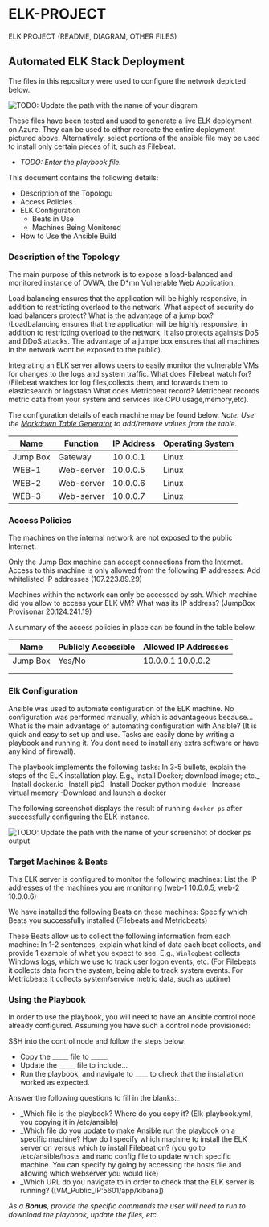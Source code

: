 # ELK-PROJECT
ELK PROJECT (README, DIAGRAM, OTHER FILES)
## Automated ELK Stack Deployment

The files in this repository were used to configure the network depicted below.

![TODO: Update the path with the name of your diagram](Images/diagram_filename.png)

These files have been tested and used to generate a live ELK deployment on Azure. They can be used to either recreate the entire deployment pictured above. Alternatively, select portions of the ansible file may be used to install only certain pieces of it, such as Filebeat.

  - _TODO: Enter the playbook file._

This document contains the following details:
- Description of the Topologu
- Access Policies
- ELK Configuration
  - Beats in Use
  - Machines Being Monitored
- How to Use the Ansible Build


### Description of the Topology

The main purpose of this network is to expose a load-balanced and monitored instance of DVWA, the D*mn Vulnerable Web Application.

Load balancing ensures that the application will be highly responsive, in addition to restricting overlaod to the network.
What aspect of security do load balancers protect? What is the advantage of a jump box? (Loadbalancing ensures that the application will be highly responsive, in addition to restricting overload to the network. It also protects againsts DoS and DDoS attacks. The advantage of a jumpe box ensures that all machines in the network wont be exposed to the public).

Integrating an ELK server allows users to easily monitor the vulnerable VMs for changes to the logs and system traffic.
What does Filebeat watch for? (Filebeat watches for log files,collects them, and forwards them to elasticsearch or logstash
What does Metricbeat record? Metricbeat records metric data from your system and services like CPU usage,memory,etc).

The configuration details of each machine may be found below.
_Note: Use the [Markdown Table Generator](http://www.tablesgenerator.com/markdown_tables) to add/remove values from the table_.

| Name     | Function | IP Address | Operating System |
|----------|----------|------------|------------------|
| Jump Box | Gateway  | 10.0.0.1   | Linux            |
| WEB-1    |Web-server| 10.0.0.5   | Linux            |
| WEB-2    |Web-server| 10.0.0.6   | Linux            |
| WEB-3    |Web-server| 10.0.0.7   | Linux            |

### Access Policies

The machines on the internal network are not exposed to the public Internet. 

Only the Jump Box machine can accept connections from the Internet. Access to this machine is only allowed from the following IP addresses:
Add whitelisted IP addresses (107.223.89.29)

Machines within the network can only be accessed by ssh.
Which machine did you allow to access your ELK VM? What was its IP address? (JumpBox Provisonar 20.124.241.19)

A summary of the access policies in place can be found in the table below.

| Name     | Publicly Accessible | Allowed IP Addresses |
|----------|---------------------|----------------------|
| Jump Box | Yes/No              | 10.0.0.1 10.0.0.2    |
|          |                     |                      |
|          |                     |                      |

### Elk Configuration

Ansible was used to automate configuration of the ELK machine. No configuration was performed manually, which is advantageous because...
What is the main advantage of automating configuration with Ansible? (It is quick and easy to set up and use. Tasks are easily done by writing a playbook and running it. You dont need to install any extra software or have any kind of firewall).

The playbook implements the following tasks:
In 3-5 bullets, explain the steps of the ELK installation play. E.g., install Docker; download image; etc._
-Install docker.io
-Install pip3
-Install Docker python module
-Increase virtual memory
-Download and launch a docker


The following screenshot displays the result of running `docker ps` after successfully configuring the ELK instance.

![TODO: Update the path with the name of your screenshot of docker ps output](Images/docker_ps_output.png)

### Target Machines & Beats
This ELK server is configured to monitor the following machines:
List the IP addresses of the machines you are monitoring (web-1 10.0.0.5, web-2 10.0.0.6)

We have installed the following Beats on these machines:
Specify which Beats you successfully installed (Filebeats and Metricbeats) 

These Beats allow us to collect the following information from each machine:
In 1-2 sentences, explain what kind of data each beat collects, and provide 1 example of what you expect to see. E.g., `Winlogbeat` collects Windows logs, which we use to track user logon events, etc. (For Filebeats it collects data from the system, being able to track system events. For Metricbeats it collects system/service metric data, such as uptime)

### Using the Playbook
In order to use the playbook, you will need to have an Ansible control node already configured. Assuming you have such a control node provisioned: 

SSH into the control node and follow the steps below:
- Copy the _____ file to _____.
- Update the _____ file to include...
- Run the playbook, and navigate to ____ to check that the installation worked as expected.

Answer the following questions to fill in the blanks:_
- _Which file is the playbook? Where do you copy it? (Elk-playbook.yml, you copying it in /etc/ansible)
- _Which file do you update to make Ansible run the playbook on a specific machine? How do I specify which machine to install the ELK server on versus which to install Filebeat on? (you go to /etc/ansible/hosts and nano config file to update which specific machine. You can specify by going by accessing the hosts file and allowing which webserver you would like)
- _Which URL do you navigate to in order to check that the ELK server is running? ([VM_Public_IP:5601/app/kibana])

_As a **Bonus**, provide the specific commands the user will need to run to download the playbook, update the files, etc._
